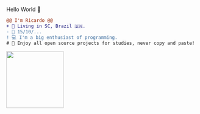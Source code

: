 Hello World 👋

```diff
@@ I'm Ricardo @@
+ 📌 Living in SC, Brazil 🇧🇷.
- 📅 15/10/...
! 💻 I'm a big enthusiast of programming.
# 🎈 Enjoy all open source projects for studies, never copy and paste!
```
<img align="center" height="150" src="https://cdn.discordapp.com/emojis/695543515601698878.gif"/>
